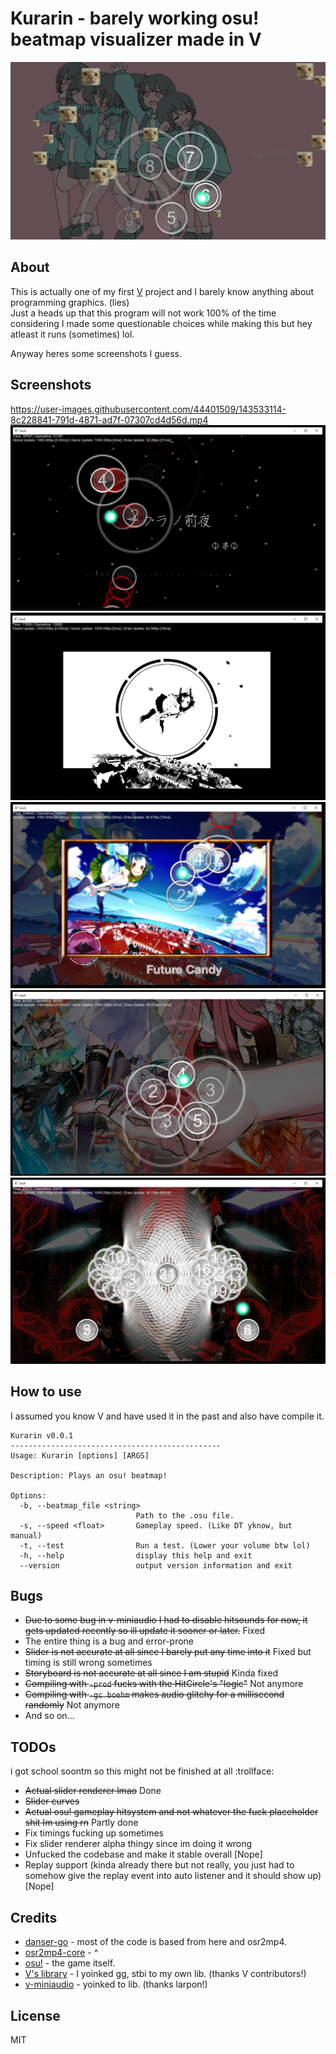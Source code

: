 # Kurarin - barely working osu! beatmap visualizer made in V

![logo](assets/screenshots/logo.png)

## About

This is actually one of my first [V](https://vlang.io) project and I barely know anything about programming graphics. (lies) <br/>
Just a heads up that this program will not work 100% of the time considering I made some questionable choices while making this but hey atleast it runs (sometimes) lol.

Anyway heres some screenshots I guess.

## Screenshots

https://user-images.githubusercontent.com/44401509/143533114-8c228841-791d-4871-ad7f-07307cd4d56d.mp4
![1](assets/screenshots/1.png)
![2](assets/screenshots/3.png)
![3](assets/screenshots/5.png)
![4](assets/screenshots/6.png)
![5](assets/screenshots/7.png)

## How to use

I assumed you know V and have used it in the past and also have compile it. <br/>

```none
Kurarin v0.0.1
-----------------------------------------------
Usage: Kurarin [options] [ARGS]

Description: Plays an osu! beatmap!

Options:
  -b, --beatmap_file <string>
                            Path to the .osu file.
  -s, --speed <float>       Gameplay speed. (Like DT yknow, but manual)
  -t, --test                Run a test. (Lower your volume btw lol)
  -h, --help                display this help and exit
  --version                 output version information and exit
```

## Bugs

* ~~Due to some bug in v-miniaudio I had to disable hitsounds for now, it gets updated recently so ill update it sooner or later.~~ Fixed
* The entire thing is a bug and error-prone
* ~~Slider is not accurate at all since I barely put any time into it~~ Fixed but timing is still wrong sometimes
* ~~Storyboard is not accurate at all since I am stupid~~ Kinda fixed
* ~~Compiling with `-prod` fucks with the HitCircle's "logic"~~ Not anymore
* ~~Compiling with `-gc boehm` makes audio glitchy for a millisecond randomly~~ Not anymore
* And so on...

## TODOs

i got school soontm so this might not be finished at all :trollface:

* ~~Actual slider renderer lmao~~ Done
* ~~Slider curves~~
* ~~Actual osu! gameplay hitsystem and not whatever the fuck placeholder shit Im using rn~~ Partly done
* Fix timings fucking up sometimes
* Fix slider renderer alpha thingy since im doing it wrong
* Unfucked the codebase and make it stable overall [Nope]
* Replay support (kinda already there but not really, you just had to somehow give the replay event into auto listener and it should show up) [Nope]

## Credits

* [danser-go](https://github.com/Wieku/danser-go) - most of the code is based from here and osr2mp4.
* [osr2mp4-core](https://github.com/uyitroa/osr2mp4-core) - ^
* [osu!](https://osu.ppy.sh/home) - the game itself.
* [V's library](https://github.com/vlang/v/vlib) - I yoinked gg, stbi to my own lib. (thanks V contributors!)
* [v-miniaudio](https://github.com/Larpon/v-miniaudio) - yoinked to lib. (thanks larpon!)
## License

MIT
